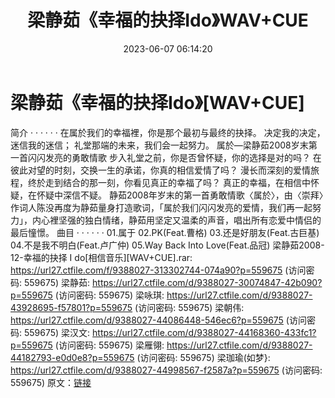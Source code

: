﻿---
title: 梁静茹《幸福的抉择Ido》WAV+CUE
date: 2023-06-07 06:14:20
categories: WAV车载音乐、镜像
tags: 华语中文
---
# 梁静茹《幸福的抉择Ido》[WAV+CUE]

简介
· · · · · ·
在属於我们的幸福裡，你是那个最初与最终的抉择。
决定我的决定，迷信我的迷信；
礼堂那端的未来，我们会一起努力。
属於—梁静茹2008岁末第一首闪闪发亮的勇敢情歌
步入礼堂之前，你是否曾怀疑，你的选择是对的吗？
在彼此对望的时刻，交换一生的承诺，你真的相信爱情了吗？
漫长而深刻的爱情旅程，终於走到结合的那一刻，你看见真正的幸福了吗？
真正的幸福，在相信中怀疑，在怀疑中深信不疑。
静茹2008年岁末的第一首勇敢情歌〈属於〉，由〈崇拜〉作词人陈没再度为静茹量身打造歌词，「属於我们闪闪发亮的爱情，我们再一起努力」，内心裡坚强的独白情绪，静茹用坚定又温柔的声音，唱出所有恋爱中情侣的最后憧憬。
曲目
· · · · · ·
01.属于
02.PK(Feat.曹格)
03.还是好朋友(Feat.古巨基)
04.不是我不明白(Feat.卢广仲)
05.Way Back Into Love(Feat.品冠)
梁静茹2008-12-幸福的抉择 I do[相信音乐][WAV+CUE].rar: https://url27.ctfile.com/f/9388027-313302744-074a90?p=559675
(访问密码: 559675)
梁静茹: https://url27.ctfile.com/d/9388027-30074847-42b090?p=559675
(访问密码: 559675)
梁咏琪: https://url27.ctfile.com/d/9388027-43928695-f57801?p=559675
(访问密码: 559675)
梁朝伟: https://url27.ctfile.com/d/9388027-44086448-546ec6?p=559675
(访问密码: 559675)
梁汉文: https://url27.ctfile.com/d/9388027-44168360-433fc1?p=559675
(访问密码: 559675)
梁雁翎: https://url27.ctfile.com/d/9388027-44182793-e0d0e8?p=559675
(访问密码: 559675)
梁珈瑜(如梦}: https://url27.ctfile.com/d/9388027-44998567-f2587a?p=559675
(访问密码: 559675)
原文：[链接](https://blog.sina.com.cn/s/blog_1647c7e760103128k.html)